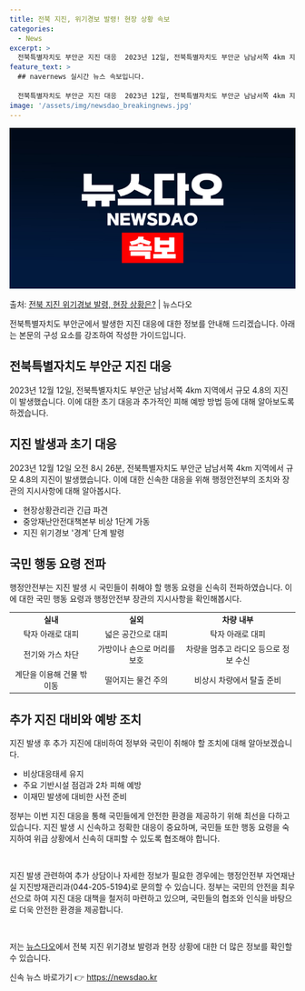 ```yaml
---
title: 전북 지진, 위기경보 발령! 현장 상황 속보
categories:
  - News
excerpt: >
  전북특별자치도 부안군 지진 대응  2023년 12일, 전북특별자치도 부안군 남남서쪽 4km 지역에서 규모 4…
feature_text: >
  ## navernews 실시간 뉴스 속보입니다.

  전북특별자치도 부안군 지진 대응  2023년 12일, 전북특별자치도 부안군 남남서쪽 4km 지역에서 규모 4…
image: '/assets/img/newsdao_breakingnews.jpg'
---
```


![뉴스다오 속보](/assets/img/newsdao_breakingnews.jpg)

<p>출처: <a href="https://newsdao.kr/4183" rel="dofollow">전북 지진 위기경보 발령, 현장 상황은?</a> | 뉴스다오</p>

<p data-ke-size="size16">전북특별자치도 부안군에서 발생한 지진 대응에 대한 정보를 안내해 드리겠습니다. 아래는 본문의 구성 요소를 강조하여 작성한 가이드입니다. </p>

<h2 data-ke-size="size26">전북특별자치도 부안군 지진 대응</h2>

<p data-ke-size="size16">2023년 12월 12일, 전북특별자치도 부안군 남남서쪽 4km 지역에서 규모 4.8의 지진이 발생했습니다. 이에 대한 초기 대응과 추가적인 피해 예방 방법 등에 대해 알아보도록 하겠습니다.</p>

<h2 data-ke-size="size24">지진 발생과 초기 대응</h2>

<p data-ke-size="size16">2023년 12월 12일 오전 8시 26분, 전북특별자치도 부안군 남남서쪽 4km 지역에서 규모 4.8의 지진이 발생했습니다. 이에 대한 신속한 대응을 위해 행정안전부의 조치와 장관의 지시사항에 대해 알아봅시다.</p>

<ul>
    <li>현장상황관리관 긴급 파견</li>
    <li>중앙재난안전대책본부 비상 1단계 가동</li>
    <li>지진 위기경보 '경계' 단계 발령</li>
</ul>

<h2 data-ke-size="size24">국민 행동 요령 전파</h2>

<p data-ke-size="size16">행정안전부는 지진 발생 시 국민들이 취해야 할 행동 요령을 신속히 전파하였습니다. 이에 대한 국민 행동 요령과 행정안전부 장관의 지시사항을 확인해봅시다.</p>

<table>
    <tr>
        <td style="text-align: center; height: 17px;"><b>실내</b></td>
        <td style="text-align: center; height: 17px;"><b>실외</b></td>
        <td style="text-align: center; height: 17px;"><b>차량 내부</b></td>
    </tr>
    <tr>
        <td style="text-align: center; height: 17px;">탁자 아래로 대피</td>
        <td style="text-align: center; height: 17px;">넓은 공간으로 대피</td>
        <td style="text-align: center; height: 17px;">탁자 아래로 대피</td>
    </tr>
    <tr>
        <td style="text-align: center; height: 17px;">전기와 가스 차단</td>
        <td style="text-align: center; height: 17px;">가방이나 손으로 머리를 보호</td>
        <td style="text-align: center; height: 17px;">차량을 멈추고 라디오 등으로 정보 수신</td>
    </tr>
    <tr>
        <td style="text-align: center; height: 17px;">계단을 이용해 건물 밖 이동</td>
        <td style="text-align: center; height: 17px;">떨어지는 물건 주의</td>
        <td style="text-align: center; height: 17px;">비상시 차량에서 탈출 준비</td>
    </tr>
</table>

<h2 data-ke-size="size24">추가 지진 대비와 예방 조치</h2>

<p data-ke-size="size16">지진 발생 후 추가 지진에 대비하여 정부와 국민이 취해야 할 조치에 대해 알아보겠습니다.</p>

<ul>
    <li>비상대응태세 유지</li>
    <li>주요 기반시설 점검과 2차 피해 예방</li>
    <li>이재민 발생에 대비한 사전 준비</li>
</ul>

<p data-ke-size="size16">정부는 이번 지진 대응을 통해 국민들에게 안전한 환경을 제공하기 위해 최선을 다하고 있습니다. 지진 발생 시 신속하고 정확한 대응이 중요하며, 국민들 또한 행동 요령을 숙지하여 위급 상황에서 신속히 대피할 수 있도록 협조해야 합니다.</p>
<p data-ke-size="size16">&nbsp;</p>
<p data-ke-size="size16">지진 발생 관련하여 추가 상담이나 자세한 정보가 필요한 경우에는 행정안전부 자연재난실 지진방재관리과(044-205-5194)로 문의할 수 있습니다. 정부는 국민의 안전을 최우선으로 하여 지진 대응 대책을 철저히 마련하고 있으며, 국민들의 협조와 인식을 바탕으로 더욱 안전한 환경을 제공합니다.</p>
<p data-ke-size="size16">&nbsp;</p>
<p data-ke-size="size16">저는 <a href="https://newsdao.kr/4183" target="_blank" rel="noopener">뉴스다오</a>에서 전북 지진 위기경보 발령과 현장 상황에 대한 더 많은 정보를 확인할 수 있습니다.</p>
 

신속 뉴스 바로가기 👉 <a href="https://newsdao.kr" rel="dofollow">https://newsdao.kr</a>



